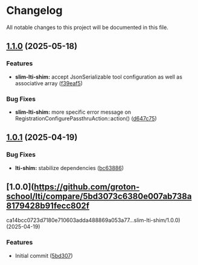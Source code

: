 # Changelog

All notable changes to this project will be documented in this file.

## [1.1.0](https://github.com/groton-school/lti/compare/slim-lti-shim/1.0.1...slim-lti-shim/1.1.0) (2025-05-18)

### Features

- **slim-lti-shim:** accept JsonSerializable tool configuration as well as associative array ([f39eaf5](https://github.com/groton-school/lti/commit/f39eaf5d44639e21e03f78b2f846bea8932d36c1))

### Bug Fixes

- **slim-lti-shim:** more specific error message on RegistrationConfigurePassthruAction::action() ([d647c75](https://github.com/groton-school/lti/commit/d647c7576c88ae5bfaf80143e45a603efa2d1e09))

## [1.0.1](https://github.com/groton-school/lti/compare/slim-lti-shim/1.0.0...slim-lti-shim/1.0.1) (2025-04-19)

### Bug Fixes

- **lti-shim:** stabilize dependencies ([bc63886](https://github.com/groton-school/lti/commit/bc63886e0ce8ab6279e442ad01c1ea600091aa57))

## [1.0.0](https://github.com/groton-school/lti/compare/5bd3073c6380e007ab738a8179428b91fecc802f

ca14bcc0723d7180e710603adda488869a053a77...slim-lti-shim/1.0.0) (2025-04-19)

### Features

- Initial commit ([5bd307](https://github.com/groton-school/lti/commit/5bd3073c6380e007ab738a8179428b91fecc802f))
